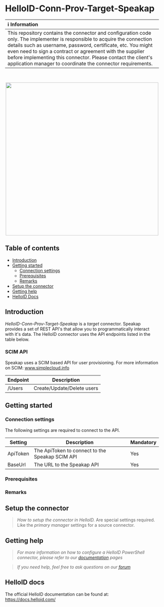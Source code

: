 # HelloID-Conn-Prov-Target-Speakap

| :information_source: Information |
|:---------------------------|
| This repository contains the connector and configuration code only. The implementer is responsible to acquire the connection details such as username, password, certificate, etc. You might even need to sign a contract or agreement with the supplier before implementing this connector. Please contact the client's application manager to coordinate the connector requirements.       |
<br />
<p align="center">
  <img src="https://www.tools4ever.nl/connector-logos/speakap-logo.png" width="500">
</p> 

## Table of contents

- [Introduction](#Introduction)
- [Getting started](#Getting-started)
  + [Connection settings](#Connection-settings)
  + [Prerequisites](#Prerequisites)
  + [Remarks](#Remarks)
- [Setup the connector](@Setup-The-Connector)
- [Getting help](#Getting-help)
- [HelloID Docs](#HelloID-docs)

## Introduction

_HelloID-Conn-Prov-Target-Speakap_ is a _target_ connector. Speakap provides a set of REST API's that allow you to programmatically interact with it's data. The HelloID connector uses the API endpoints listed in the table below.

### SCIM API

Speakap uses a SCIM based API for user provisioning. For more information on SCIM: www.simplecloud.info

| Endpoint     | Description |
| ------------ | ----------- |
| /Users       | Create/Update/Delete users  |

## Getting started

### Connection settings

The following settings are required to connect to the API.

| Setting      | Description                        | Mandatory   |
| ------------ | -----------                        | ----------- |
| ApiToken     | The ApiToken to connect to the Speakap SCIM API | Yes |
| BaseUrl      | The URL to the Speakap API | Yes |

### Prerequisites

### Remarks

## Setup the connector

> _How to setup the connector in HelloID._ Are special settings required. Like the _primary manager_ settings for a source connector.

## Getting help

> _For more information on how to configure a HelloID PowerShell connector, please refer to our [documentation](https://docs.helloid.com/hc/en-us/articles/360012558020-Configure-a-custom-PowerShell-target-system) pages_

> _If you need help, feel free to ask questions on our [forum](https://forum.helloid.com)_

## HelloID docs

The official HelloID documentation can be found at: https://docs.helloid.com/
